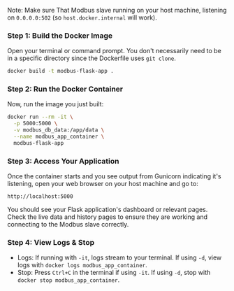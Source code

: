 Note: Make sure That Modbus slave running on your host machine,
listening on `0.0.0.0:502` (so `host.docker.internal` will work).

### Step 1: Build the Docker Image

Open your terminal or command prompt.
You don't necessarily need to be in a specific directory since the Dockerfile uses `git clone`.

```bash
docker build -t modbus-flask-app .
```

### Step 2: Run the Docker Container

Now, run the image you just built:

```bash
docker run --rm -it \
  -p 5000:5000 \
  -v modbus_db_data:/app/data \
  --name modbus_app_container \
  modbus-flask-app
```

### Step 3: Access Your Application

Once the container starts and you see output from Gunicorn indicating it's listening, 
open your web browser on your host machine and go to:

`http://localhost:5000`

You should see your Flask application's dashboard or relevant pages.
Check the live data and history pages to ensure they are working and connecting to the Modbus slave correctly.

### Step 4: View Logs & Stop

- Logs: If running with `-it`, logs stream to your terminal.
If using `-d`, view logs with `docker logs modbus_app_container`.
- Stop: Press `Ctrl+C` in the terminal if using `-it`. If using `-d`, 
stop with `docker stop modbus_app_container`.
